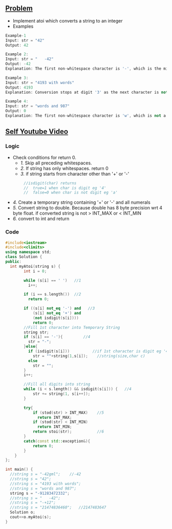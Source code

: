 ## [Problem](https://leetcode.com/problems/string-to-integer-atoi/)
- Implement atoi which converts a string to an integer
- Examples
```c++
Example-1
Input: str = "42"
Output: 42

Example 2:
Input: str = "   -42"
Output: -42
Explanation: The first non-whitespace character is '-', which is the minus sign. Then take as many numerical digits as possible, which gets 42.

Example 3:
Input: str = "4193 with words"
Output: 4193
Explanation: Conversion stops at digit '3' as the next character is not a numerical digit.

Example 4:
Input: str = "words and 987"
Output: 0
Explanation: The first non-whitespace character is 'w', which is not a numerical digit or a +/- sign. Therefore no valid conversion could be performed.
```

## [Self Youtube Video](https://youtu.be/ao4t993rU5U)

### Logic
- Check conditions for return 0.
  - *1.* Skip all preceding whitespaces.
  - *2.* If string has only whitespaces. return 0
  - *3.* if string starts from character other than '+' or '-'
```c  
        //isdigit(char) returns
        //  true=1 when char is digit eg '4'
        //  false=0 when char is not digit eg 'a'
```
  - *4.* Create a temporary string containing '+' or '-' and all numerals
  - *5.* Convert string to double. Because double has 8 byte precision wrt 4 byte float. if converted string is not > INT_MAX or < INT_MIN
  - *6.* convert to int and return

### Code
```c++
#include<iostream>
#include<climits>
using namespace std;
class Solution {
public:
  int myAtoi(string s) {
        int i = 0;

        while (s[i] == ' ')   //1
          i++;

        if (i == s.length())  //2
          return 0;

        if ((s[i] not_eq '-') and   //3
            (s[i] not_eq '+') and
            (not isdigit(s[i])))
            return 0;
        //Fill 1st character into Temporary String
        string str;
        if (s[i] == '-'){         //4
          str = "-";
        }else{
          if (isdigit(s[i]))          //if 1st character is digit eg '4'
            str = ""+string(1,s[i]);    //string(size,char c)
          else
            str = "";
        }
        i++;

        //Fill all digits into string
        while (i < s.length() && isdigit(s[i])) {   //4
            str += string(1, s[i++]);
        }

        try{
            if (stod(str) > INT_MAX)    //5
              return INT_MAX;
            if (stod(str) < INT_MIN)
              return INT_MIN;
            return stoi(str);           //6
        }
        catch(const std::exception&){
            return 0;
        }
    }
};

int main() {
  //string s = "-42gml";    //-42
  //string s = "42";
  //string s = "4193 with words";
  //string s = "words and 987";
  string s = "-91283472332";
  //string s = "   -42";
  //string s = "-+12";
  //string s = "21474836460";   //2147483647
  Solution o;
  cout<<o.myAtoi(s);
}
```
